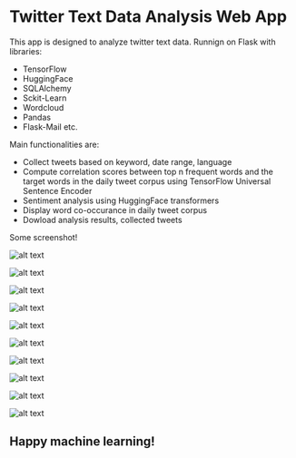 
# Twitter Text Data Analysis Web App

This app is designed to analyze twitter text data.
Runnign on Flask with libraries:
 - TensorFlow
 - HuggingFace
 - SQLAlchemy
 - Sckit-Learn
 - Wordcloud 
 - Pandas 
 - Flask-Mail etc.  

Main functionalities are:
 - Collect tweets based on keyword, date range, language
 - Compute correlation scores between top n frequent words and the target words in the daily tweet corpus using TensorFlow Universal Sentence Encoder
 - Sentiment analysis using HuggingFace transformers
 - Display word co-occurance in daily tweet corpus
 - Dowload analysis results, collected tweets

Some screenshot!

![alt text](https://github.com/aslanismailgit/Twitter-Text-Data-Analysis-Web-App/blob/main/images/main.png)

![alt text](https://github.com/aslanismailgit/Twitter-Text-Data-Analysis-Web-App/blob/main/images/search_page.png)

![alt text](https://github.com/aslanismailgit/Twitter-Text-Data-Analysis-Web-App/blob/main/images/plots1.png)

![alt text](https://github.com/aslanismailgit/Twitter-Text-Data-Analysis-Web-App/blob/main/images/plots2.png)

![alt text](https://github.com/aslanismailgit/Twitter-Text-Data-Analysis-Web-App/blob/main/images/plots3.png)

![alt text](https://github.com/aslanismailgit/Twitter-Text-Data-Analysis-Web-App/blob/main/images/enter_target_words.png)

![alt text](https://github.com/aslanismailgit/Twitter-Text-Data-Analysis-Web-App/blob/main/images/correlation_plot.png)

![alt text](https://github.com/aslanismailgit/Twitter-Text-Data-Analysis-Web-App/blob/main/images/sentiment_analysis_plot.png)

![alt text](https://github.com/aslanismailgit/Twitter-Text-Data-Analysis-Web-App/blob/main/images/word_cooccurance.png)

![alt text](https://github.com/aslanismailgit/Twitter-Text-Data-Analysis-Web-App/blob/main/images/download.png)


## Happy machine learning!
